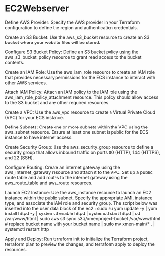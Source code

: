 # EC2Webserver

Define AWS Provider: Specify the AWS provider in your Terraform configuration to define the region and authentication credentials.

Create an S3 Bucket: Use the aws_s3_bucket resource to create an S3 bucket where your website files will be stored.

Configure S3 Bucket Policy: Define an S3 bucket policy using the aws_s3_bucket_policy resource to grant read access to the bucket contents.

Create an IAM Role: Use the aws_iam_role resource to create an IAM role that provides necessary permissions for the ECS instance to interact with other AWS services.

Attach IAM Policy: Attach an IAM policy to the IAM role using the aws_iam_role_policy_attachment resource. This policy should allow access to the S3 bucket and any other required resources.

Create a VPC: Use the aws_vpc resource to create a Virtual Private Cloud (VPC) for your ECS instance.

Define Subnets: Create one or more subnets within the VPC using the aws_subnet resource. Ensure at least one subnet is public for the ECS instance to have internet access.

Create Security Group: Use the aws_security_group resource to define a security group that allows inbound traffic on ports 80 (HTTP), 144 (HTTPS), and 22 (SSH).

Configure Routing: Create an internet gateway using the aws_internet_gateway resource and attach it to the VPC. Set up a public route table and add routes to the internet gateway using the aws_route_table and aws_route resources.

Launch EC2 Instance: Use the aws_instance resource to launch an EC2 instance within the public subnet. Specify the appropriate AMI, instance type, and associate the IAM role and security group. The script below was inserted into the user data block of the ec2 :
sudo su
yum update -y |
yum install httpd -y |
systemctl enable httpd |
systemctl start httpd |
cd /var/www/html |
sudo aws s3 sync s3://xmenproject-bucket /var/www/html # replace bucket name with your bucket name |
sudo mv xmen-main/* . |
systemctl restart http

Apply and Deploy: Run terraform init to initialize the Terraform project, terraform plan to preview the changes, and terraform apply to deploy the resources.
